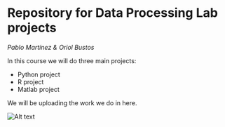 # Repository for Data Processing Lab projects
_Pablo Martínez & Oriol Bustos_

In this course we will do three main projects:
- Python project
- R project
- Matlab project

We will be uploading the work we do in here.

![Alt text](https://www.datasciencecentral.com/wp-content/uploads/2021/10/2808360120.jpg)


